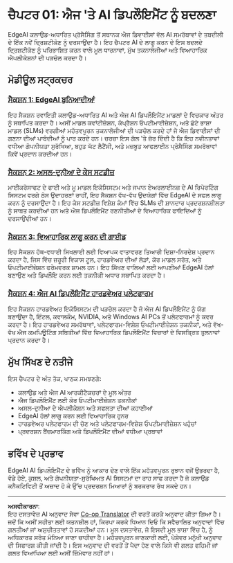 <!--
CO_OP_TRANSLATOR_METADATA:
{
  "original_hash": "ddfe62b8e130979b7034bc6fbb7d510c",
  "translation_date": "2025-09-17T23:14:54+00:00",
  "source_file": "Module01/README.md",
  "language_code": "pa"
}
-->
# ਚੈਪਟਰ 01: ਐਜ 'ਤੇ AI ਡਿਪਲੌਇਮੈਂਟ ਨੂੰ ਬਦਲਣਾ

EdgeAI ਕਲਾਉਡ-ਅਧਾਰਿਤ ਪ੍ਰੋਸੈਸਿੰਗ ਤੋਂ ਸਥਾਨਕ ਐਜ ਡਿਵਾਈਸਾਂ ਵੱਲ AI ਸਮਰੱਥਾਵਾਂ ਦੇ ਤਬਦੀਲੀ ਦੇ ਇੱਕ ਨਵੇਂ ਦ੍ਰਿਸ਼ਟੀਕੋਣ ਨੂੰ ਦਰਸਾਉਂਦਾ ਹੈ। ਇਹ ਚੈਪਟਰ AI ਦੇ ਲਾਗੂ ਕਰਨ ਦੇ ਇਸ ਬਦਲਦੇ ਦ੍ਰਿਸ਼ਟੀਕੋਣ ਨੂੰ ਪਰਿਭਾਸ਼ਿਤ ਕਰਨ ਵਾਲੇ ਮੂਲ ਧਾਰਨਾਵਾਂ, ਮੁੱਖ ਤਕਨਾਲੋਜੀਆਂ ਅਤੇ ਵਿਆਹਾਰਿਕ ਐਪਲੀਕੇਸ਼ਨਾਂ ਦੀ ਪੜਚੋਲ ਕਰਦਾ ਹੈ।

## ਮੋਡੀਊਲ ਸਟ੍ਰਕਚਰ

### [ਸੈਕਸ਼ਨ 1: EdgeAI ਬੁਨਿਆਦੀਆਂ](./01.EdgeAIFundamentals.md)
ਇਹ ਸੈਕਸ਼ਨ ਰਵਾਇਤੀ ਕਲਾਉਡ-ਅਧਾਰਿਤ AI ਅਤੇ ਐਜ AI ਡਿਪਲੌਇਮੈਂਟ ਮਾਡਲਾਂ ਦੇ ਵਿਚਕਾਰ ਅੰਤਰ ਨੂੰ ਸਥਾਪਿਤ ਕਰਦਾ ਹੈ। ਅਸੀਂ ਮਾਡਲ ਕਵਾਂਟੀਜ਼ੇਸ਼ਨ, ਕੰਪ੍ਰੈਸ਼ਨ ਓਪਟੀਮਾਈਜ਼ੇਸ਼ਨ, ਅਤੇ ਛੋਟੇ ਭਾਸ਼ਾ ਮਾਡਲ (SLMs) ਵਰਗੀਆਂ ਮਹੱਤਵਪੂਰਨ ਤਕਨਾਲੋਜੀਆਂ ਦੀ ਪੜਚੋਲ ਕਰਦੇ ਹਾਂ ਜੋ ਐਜ ਡਿਵਾਈਸਾਂ ਦੀ ਗਣਨਾ ਦੀਆਂ ਪਾਬੰਦੀਆਂ ਨੂੰ ਪਾਰ ਕਰਦੇ ਹਨ। ਚਰਚਾ ਇਸ ਗੱਲ 'ਤੇ ਜ਼ੋਰ ਦਿੰਦੀ ਹੈ ਕਿ ਇਹ ਨਵੀਨਤਾਵਾਂ ਵਧੀਆ ਗੋਪਨੀਯਤਾ ਸੁਰੱਖਿਆ, ਬਹੁਤ ਘੱਟ ਲੈਟੈਂਸੀ, ਅਤੇ ਮਜ਼ਬੂਤ ਆਫਲਾਈਨ ਪ੍ਰੋਸੈਸਿੰਗ ਸਮਰੱਥਾਵਾਂ ਕਿਵੇਂ ਪ੍ਰਦਾਨ ਕਰਦੀਆਂ ਹਨ।

### [ਸੈਕਸ਼ਨ 2: ਅਸਲ-ਦੁਨੀਆ ਦੇ ਕੇਸ ਸਟਡੀਜ਼](./02.RealWorldCaseStudies.md)
ਮਾਈਕਰੋਸਾਫਟ ਦੇ ਫਾਈ ਅਤੇ ਮੂ ਮਾਡਲ ਇਕੋਸਿਸਟਮ ਅਤੇ ਜਪਾਨ ਏਅਰਲਾਈਨਜ਼ ਦੇ AI ਰਿਪੋਰਟਿੰਗ ਸਿਸਟਮ ਵਰਗੇ ਠੋਸ ਉਦਾਹਰਣਾਂ ਰਾਹੀਂ, ਇਹ ਸੈਕਸ਼ਨ ਵੱਖ-ਵੱਖ ਉਦਯੋਗਾਂ ਵਿੱਚ EdgeAI ਦੇ ਸਫਲ ਲਾਗੂ ਕਰਨ ਨੂੰ ਦਰਸਾਉਂਦਾ ਹੈ। ਇਹ ਕੇਸ ਸਟਡੀਜ਼ ਵਿਸ਼ੇਸ਼ ਕੰਮਾਂ ਵਿੱਚ SLMs ਦੀ ਸ਼ਾਨਦਾਰ ਪ੍ਰਦਰਸ਼ਨਸ਼ੀਲਤਾ ਨੂੰ ਸਾਬਤ ਕਰਦੀਆਂ ਹਨ ਅਤੇ ਐਜ ਡਿਪਲੌਇਮੈਂਟ ਰਣਨੀਤੀਆਂ ਦੇ ਵਿਆਹਾਰਿਕ ਫਾਇਦਿਆਂ ਨੂੰ ਦਰਸਾਉਂਦੀਆਂ ਹਨ।

### [ਸੈਕਸ਼ਨ 3: ਵਿਆਹਾਰਿਕ ਲਾਗੂ ਕਰਨ ਦੀ ਗਾਈਡ](./03.PracticalImplementationGuide.md)
ਇਹ ਸੈਕਸ਼ਨ ਹੱਥ-ਵਧਾਈ ਸਿਖਲਾਈ ਲਈ ਵਿਆਪਕ ਵਾਤਾਵਰਣ ਤਿਆਰੀ ਦਿਸ਼ਾ-ਨਿਰਦੇਸ਼ ਪ੍ਰਦਾਨ ਕਰਦਾ ਹੈ, ਜਿਸ ਵਿੱਚ ਜ਼ਰੂਰੀ ਵਿਕਾਸ ਟੂਲ, ਹਾਰਡਵੇਅਰ ਦੀਆਂ ਲੋੜਾਂ, ਕੋਰ ਮਾਡਲ ਸਰੋਤ, ਅਤੇ ਓਪਟੀਮਾਈਜ਼ੇਸ਼ਨ ਫਰੇਮਵਰਕ ਸ਼ਾਮਲ ਹਨ। ਇਹ ਸਿੱਖਣ ਵਾਲਿਆਂ ਲਈ ਆਪਣੀਆਂ EdgeAI ਹੱਲਾਂ ਬਣਾਉਣ ਅਤੇ ਡਿਪਲੌਇ ਕਰਨ ਲਈ ਤਕਨੀਕੀ ਅਧਾਰ ਸਥਾਪਿਤ ਕਰਦਾ ਹੈ।

### [ਸੈਕਸ਼ਨ 4: ਐਜ AI ਡਿਪਲੌਇਮੈਂਟ ਹਾਰਡਵੇਅਰ ਪਲੇਟਫਾਰਮ](./04.EdgeDeployment.md)
ਇਹ ਸੈਕਸ਼ਨ ਹਾਰਡਵੇਅਰ ਇਕੋਸਿਸਟਮ ਦੀ ਪੜਚੋਲ ਕਰਦਾ ਹੈ ਜੋ ਐਜ AI ਡਿਪਲੌਇਮੈਂਟ ਨੂੰ ਯੋਗ ਬਣਾਉਂਦਾ ਹੈ, ਇੰਟਲ, ਕਵਾਲਕੌਮ, NVIDIA, ਅਤੇ Windows AI PCs ਤੋਂ ਪਲੇਟਫਾਰਮਾਂ ਨੂੰ ਕਵਰ ਕਰਦਾ ਹੈ। ਇਹ ਹਾਰਡਵੇਅਰ ਸਮਰੱਥਾਵਾਂ, ਪਲੇਟਫਾਰਮ-ਵਿਸ਼ੇਸ਼ ਓਪਟੀਮਾਈਜ਼ੇਸ਼ਨ ਤਕਨੀਕਾਂ, ਅਤੇ ਵੱਖ-ਵੱਖ ਐਜ ਕਮਪਿਊਟਿੰਗ ਸਥਿਤੀਆਂ ਵਿੱਚ ਵਿਆਹਾਰਿਕ ਡਿਪਲੌਇਮੈਂਟ ਵਿਚਾਰਾਂ ਦੇ ਵਿਸਤ੍ਰਿਤ ਤੁਲਨਾਵਾਂ ਪ੍ਰਦਾਨ ਕਰਦਾ ਹੈ।

## ਮੁੱਖ ਸਿੱਖਣ ਦੇ ਨਤੀਜੇ

ਇਸ ਚੈਪਟਰ ਦੇ ਅੰਤ ਤੱਕ, ਪਾਠਕ ਸਮਝਣਗੇ:
- ਕਲਾਉਡ ਅਤੇ ਐਜ AI ਆਰਕੀਟੈਕਚਰਾਂ ਦੇ ਮੂਲ ਅੰਤਰ
- ਐਜ ਡਿਪਲੌਇਮੈਂਟ ਲਈ ਕੋਰ ਓਪਟੀਮਾਈਜ਼ੇਸ਼ਨ ਤਕਨੀਕਾਂ
- ਅਸਲ-ਦੁਨੀਆ ਦੇ ਐਪਲੀਕੇਸ਼ਨ ਅਤੇ ਸਫਲਤਾ ਦੀਆਂ ਕਹਾਣੀਆਂ
- EdgeAI ਹੱਲਾਂ ਲਾਗੂ ਕਰਨ ਲਈ ਵਿਆਹਾਰਿਕ ਹੁਨਰ
- ਹਾਰਡਵੇਅਰ ਪਲੇਟਫਾਰਮ ਦੀ ਚੋਣ ਅਤੇ ਪਲੇਟਫਾਰਮ-ਵਿਸ਼ੇਸ਼ ਓਪਟੀਮਾਈਜ਼ੇਸ਼ਨ ਪਹੁੰਚਾਂ
- ਪ੍ਰਦਰਸ਼ਨ ਬੈਂਚਮਾਰਕਿੰਗ ਅਤੇ ਡਿਪਲੌਇਮੈਂਟ ਦੀਆਂ ਵਧੀਆ ਪ੍ਰਥਾਵਾਂ

## ਭਵਿੱਖ ਦੇ ਪ੍ਰਭਾਵ

EdgeAI AI ਡਿਪਲੌਇਮੈਂਟ ਦੇ ਭਵਿੱਖ ਨੂੰ ਆਕਾਰ ਦੇਣ ਵਾਲੇ ਇੱਕ ਮਹੱਤਵਪੂਰਨ ਰੁਝਾਨ ਵਜੋਂ ਉਭਰਦਾ ਹੈ, ਵੰਡੇ ਹੋਏ, ਕੁਸ਼ਲ, ਅਤੇ ਗੋਪਨੀਯਤਾ-ਸੁਰੱਖਿਅਤ AI ਸਿਸਟਮਾਂ ਦਾ ਰਾਹ ਸਾਫ ਕਰਦਾ ਹੈ ਜੋ ਕਲਾਉਡ ਕਨੈਕਟਿਵਿਟੀ ਤੋਂ ਅਜ਼ਾਦ ਹੋ ਕੇ ਉੱਚ ਪ੍ਰਦਰਸ਼ਨ ਮਿਆਰਾਂ ਨੂੰ ਬਰਕਰਾਰ ਰੱਖ ਸਕਦੇ ਹਨ।

---

**ਅਸਵੀਕਾਰਨਾ**:  
ਇਹ ਦਸਤਾਵੇਜ਼ AI ਅਨੁਵਾਦ ਸੇਵਾ [Co-op Translator](https://github.com/Azure/co-op-translator) ਦੀ ਵਰਤੋਂ ਕਰਕੇ ਅਨੁਵਾਦ ਕੀਤਾ ਗਿਆ ਹੈ। ਜਦੋਂ ਕਿ ਅਸੀਂ ਸਹੀਤਾ ਲਈ ਯਤਨਸ਼ੀਲ ਹਾਂ, ਕਿਰਪਾ ਕਰਕੇ ਧਿਆਨ ਦਿਓ ਕਿ ਸਵੈਚਾਲਿਤ ਅਨੁਵਾਦਾਂ ਵਿੱਚ ਗਲਤੀਆਂ ਜਾਂ ਅਸੁਚੀਤਤਾਵਾਂ ਹੋ ਸਕਦੀਆਂ ਹਨ। ਮੂਲ ਦਸਤਾਵੇਜ਼, ਜੋ ਇਸਦੀ ਮੂਲ ਭਾਸ਼ਾ ਵਿੱਚ ਹੈ, ਨੂੰ ਅਧਿਕਾਰਤ ਸਰੋਤ ਮੰਨਿਆ ਜਾਣਾ ਚਾਹੀਦਾ ਹੈ। ਮਹੱਤਵਪੂਰਨ ਜਾਣਕਾਰੀ ਲਈ, ਪੇਸ਼ੇਵਰ ਮਨੁੱਖੀ ਅਨੁਵਾਦ ਦੀ ਸਿਫਾਰਸ਼ ਕੀਤੀ ਜਾਂਦੀ ਹੈ। ਇਸ ਅਨੁਵਾਦ ਦੀ ਵਰਤੋਂ ਤੋਂ ਪੈਦਾ ਹੋਣ ਵਾਲੇ ਕਿਸੇ ਵੀ ਗਲਤ ਫਹਿਮੀ ਜਾਂ ਗਲਤ ਵਿਆਖਿਆ ਲਈ ਅਸੀਂ ਜ਼ਿੰਮੇਵਾਰ ਨਹੀਂ ਹਾਂ।